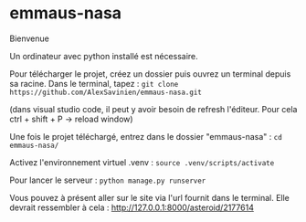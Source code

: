 # emmaus-nasa

Bienvenue

Un ordinateur avec python installé est nécessaire.

Pour télécharger le projet, créez un dossier puis ouvrez un terminal depuis sa racine. 
Dans le terminal, tapez : 
`git clone https://github.com/AlexSavinien/emmaus-nasa.git`

(dans visual studio code, il peut y avoir besoin de refresh l'éditeur. Pour cela ctrl + shift + P -> reload window)

Une fois le projet téléchargé, entrez dans le dossier "emmaus-nasa" : 
`cd emmaus-nasa/`

Activez l'environnement virtuel .venv : 
`source .venv/scripts/activate`

Pour lancer le serveur :
`python manage.py runserver`

Vous pouvez à présent aller sur le site via l'url fournit dans le terminal. Elle devrait ressembler à cela :
<http://127.0.0.1:8000/asteroid/2177614>

